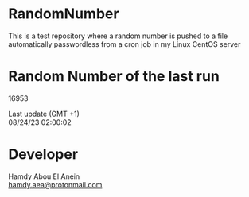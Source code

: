 # RandomNumber    
This is a test repository where a random number is pushed to a file automatically passwordless from a cron job in my Linux CentOS server    
# Random Number of the last run   
16953
      
Last update (GMT +1)    
08/24/23 02:00:02
# Developer    
Hamdy Abou El Anein   
hamdy.aea@protonmail.com
